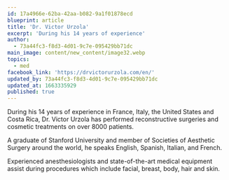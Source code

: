 ```yaml
---
id: 17a4966e-62ba-42aa-b082-9a1f01878ecd
blueprint: article
title: 'Dr. Victor Urzola'
excerpt: 'During his 14 years of experience'
author:
  - 73a44fc3-f8d3-4d01-9c7e-095429bb71dc
main_image: content/new_content/image32.webp
topics:
  - med
facebook_link: 'https://drvictorurzola.com/en/'
updated_by: 73a44fc3-f8d3-4d01-9c7e-095429bb71dc
updated_at: 1663335929
published: true
---
```

During his 14 years of experience in France, Italy, the United States and Costa Rica, Dr. Victor Urzola has performed reconstructive surgeries and cosmetic treatments on over 8000 patients. 

A graduate of Stanford University and member of Societies of Aesthetic Surgery around the world, he speaks English, Spanish, Italian, and French. 

Experienced anesthesiologists and state-of-the-art medical equipment assist during procedures which include facial, breast, body, hair and skin.
